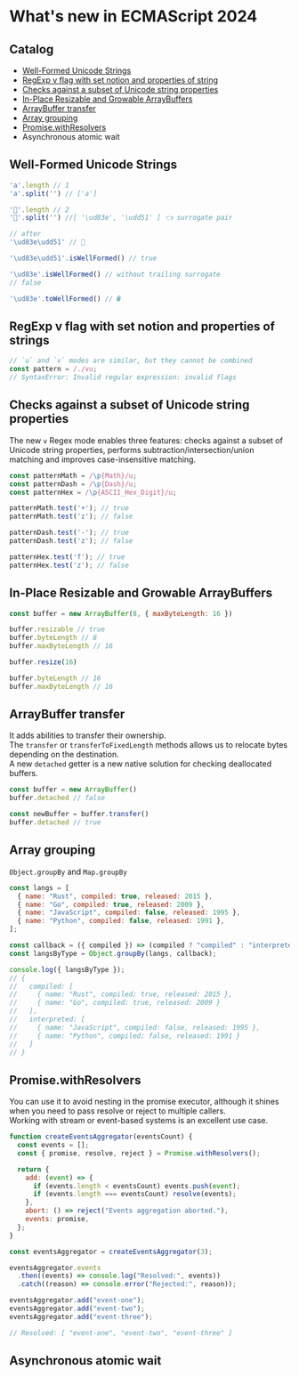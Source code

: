 # What's new in ECMAScript 2024

## Catalog

* [Well-Formed Unicode Strings](#well-formed-unicode-strings)
* [RegExp v flag with set notion and properties of string](#regexp-v-flag-with-set-notion-and-properties-of-strings)
* [Checks against a subset of Unicode string properties](#checks-against-a-subset-of-unicode-string-properties)
* [In-Place Resizable and Growable ArrayBuffers](#in-place-resizable-and-growable-arraybuffers)
* [ArrayBuffer transfer](#arraybuffer-transfer)
* [Array grouping](#array-grouping)
* [Promise.withResolvers](#promisewithresolvers)
* Asynchronous atomic wait

## Well-Formed Unicode Strings

```javascript
'a'.length // 1
'a'.split('') // ['a']

'🥑'.length // 2
'🥑'.split('') //[ '\ud83e', '\udd51' ] 👈 surrogate pair
```
```javascript
// after
'\ud83e\udd51' // 🥑

'\ud83e\udd51'.isWellFormed() // true

'\ud83e'.isWellFormed() // without trailing surrogate
// false

'\ud83e'.toWellFormed() // �
```

## RegExp v flag with set notion and properties of strings

```javascript
// `u` and `v` modes are similar, but they cannot be combined
const pattern = /./vu;
// SyntaxError: Invalid regular expression: invalid flags
```

## Checks against a subset of Unicode string properties

The new `v` Regex mode enables three features: checks against a subset of Unicode string properties, performs subtraction/intersection/union matching and improves case-insensitive matching.

```javascript
const patternMath = /\p{Math}/u;
const patternDash = /\p{Dash}/u;
const patternHex = /\p{ASCII_Hex_Digit}/u;

patternMath.test('+'); // true
patternMath.test('z'); // false

patternDash.test('-'); // true
patternDash.test('z'); // false

patternHex.test('f'); // true
patternHex.test('z'); // false
```

## In-Place Resizable and Growable ArrayBuffers

```javascript
const buffer = new ArrayBuffer(8, { maxByteLength: 16 })

buffer.resizable // true
buffer.byteLength // 8
buffer.maxByteLength // 16

buffer.resize(16)

buffer.byteLength // 16
buffer.maxByteLength // 16
```

## ArrayBuffer transfer

It adds abilities to transfer their ownership.  
The `transfer` or `transferToFixedLength` methods allows us to relocate bytes depending on the destination.  
A new `detached` getter is a new native solution for checking deallocated buffers.

```javascript
const buffer = new ArrayBuffer()
buffer.detached // false

const newBuffer = buffer.transfer()
buffer.detached // true
```

## Array grouping

`Object.groupBy` and `Map.groupBy`

```javascript
const langs = [
  { name: "Rust", compiled: true, released: 2015 },
  { name: "Go", compiled: true, released: 2009 },
  { name: "JavaScript", compiled: false, released: 1995 },
  { name: "Python", compiled: false, released: 1991 },
];

const callback = ({ compiled }) => (compiled ? "compiled" : "interpreted");
const langsByType = Object.groupBy(langs, callback);

console.log({ langsByType });
// {
//   compiled: [
//     { name: "Rust", compiled: true, released: 2015 },
//     { name: "Go", compiled: true, released: 2009 }
//   ],
//   interpreted: [
//     { name: "JavaScript", compiled: false, released: 1995 },
//     { name: "Python", compiled: false, released: 1991 }
//   ]
// }
```

## Promise.withResolvers

You can use it to avoid nesting in the promise executor, although it shines when you need to pass resolve or reject to multiple callers.  
Working with stream or event-based systems is an excellent use case.

```javascript
function createEventsAggregator(eventsCount) {
  const events = [];
  const { promise, resolve, reject } = Promise.withResolvers();

  return {
    add: (event) => {
      if (events.length < eventsCount) events.push(event);
      if (events.length === eventsCount) resolve(events);
    },
    abort: () => reject("Events aggregation aborted."),
    events: promise,
  };
}

const eventsAggregator = createEventsAggregator(3);

eventsAggregator.events
  .then((events) => console.log("Resolved:", events))
  .catch((reason) => console.error("Rejected:", reason));

eventsAggregator.add("event-one");
eventsAggregator.add("event-two");
eventsAggregator.add("event-three");

// Resolved: [ "event-one", "event-two", "event-three" ]
```

## Asynchronous atomic wait
